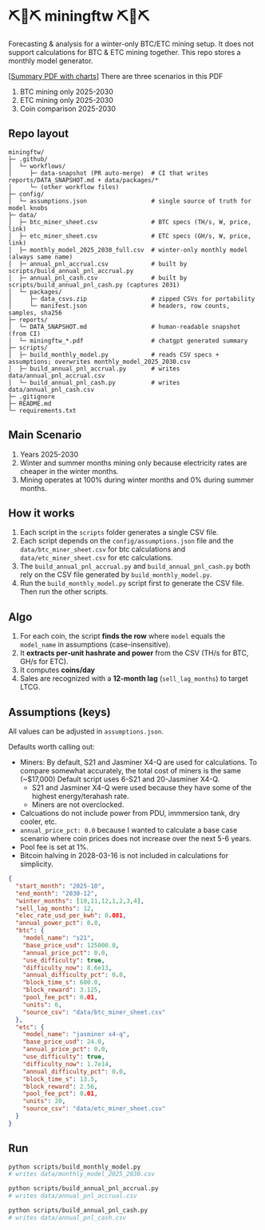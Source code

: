 # ⛏️🔌⛏️ miningftw ⛏️🔌⛏️

Forecasting & analysis for a winter-only BTC/ETC mining setup. It does not support calculations for BTC & ETC mining together. This repo stores a monthly model generator.

[[Summary PDF with charts](reports/miningftw_deck_latest.pdf)]
There are three scenarios in this PDF
1) BTC mining only 2025-2030
2) ETC mining only 2025-2030
3) Coin comparison 2025-2030

## Repo layout

```
miningftw/
├─ .github/
│  └─ workflows/
│     ├─ data-snapshot (PR auto-merge)  # CI that writes reports/DATA_SNAPSHOT.md + data/packages/*
│     └─ (other workflow files)
├─ config/
│  └─ assumptions.json                  # single source of truth for model knobs
├─ data/
│  ├─ btc_miner_sheet.csv               # BTC specs (TH/s, W, price, link)
│  ├─ etc_miner_sheet.csv               # ETC specs (GH/s, W, price, link)
│  ├─ monthly_model_2025_2030_full.csv  # winter-only monthly model (always same name)
│  ├─ annual_pnl_accrual.csv            # built by scripts/build_annual_pnl_accrual.py
│  ├─ annual_pnl_cash.csv               # built by scripts/build_annual_pnl_cash.py (captures 2031)
│  └─ packages/
│     ├─ data_csvs.zip                  # zipped CSVs for portability
│     └─ manifest.json                  # headers, row counts, samples, sha256
├─ reports/
│  └─ DATA_SNAPSHOT.md                  # human-readable snapshot (from CI)
│  └─ miningftw_*.pdf                   # chatgpt generated summary
├─ scripts/
│  ├─ build_monthly_model.py            # reads CSV specs + assumptions; overwrites monthly_model_2025_2030.csv
│  ├─ build_annual_pnl_accrual.py       # writes data/annual_pnl_accrual.csv
│  └─ build_annual_pnl_cash.py          # writes data/annual_pnl_cash.csv
├─ .gitignore
├─ README.md
└─ requirements.txt
```
## Main Scenario 

1) Years 2025-2030
2) Winter and summer months mining only because electricity rates are cheaper in the winter months.
3) Mining operates at 100% during winter months and 0% during summer months.

## How it works

1) Each script in the `scripts` folder generates a single CSV file.
2) Each script depends on the `config/assumptions.json` file and the `data/btc_miner_sheet.csv` for btc calculations and `data/etc_miner_sheet.csv` for etc calculations.
3) The `build_annual_pnl_accrual.py` and `build_annual_pnl_cash.py` both rely on the CSV file generated by `build_monthly_model.py`.
4) Run the `build_monthly_model.py` script first to generate the CSV file. Then run the other scripts.

## Algo
1) For each coin, the script **finds the row** where `model` equals the `model_name` in assumptions (case-insensitive).  
2) It **extracts per‑unit hashrate and power** from the CSV (TH/s for BTC, GH/s for ETC).  
3) It computes **coins/day**
4) Sales are recognized with a **12‑month lag** (`sell_lag_months`) to target LTCG.

## Assumptions (keys)

All values can be adjusted in `assumptions.json`.

Defaults worth calling out:
- Miners: By default, S21 and Jasminer X4-Q are used for calculations. To compare somewhat accurately, the total cost of miners is the same (~$17,000) Default script uses 6-S21 and 20-Jasminer X4-Q.
  - S21 and Jasminer X4-Q were used because they have some of the highest energy/terahash rate.
  - Miners are not overclocked.
- Calcuations do not include power from PDU, immmersion tank, dry cooler, etc.
- `annual_price_pct: 0.0` because I wanted to calculate a base case scenario where coin prices does not increase over the next 5-6 years.
- Pool fee is set at 1%.
- Bitcoin halving in 2028-03-16 is not included in calculations for simplicity. 

```json
{
  "start_month": "2025-10",
  "end_month": "2030-12",
  "winter_months": [10,11,12,1,2,3,4],
  "sell_lag_months": 12,
  "elec_rate_usd_per_kwh": 0.081,
  "annual_power_pct": 0.0,
  "btc": {
    "model_name": "s21",
    "base_price_usd": 125000.0,
    "annual_price_pct": 0.0,
    "use_difficulty": true,
    "difficulty_now": 8.6e13,
    "annual_difficulty_pct": 0.0,
    "block_time_s": 600.0,
    "block_reward": 3.125,
    "pool_fee_pct": 0.01,
    "units": 6,
    "source_csv": "data/btc_miner_sheet.csv"
  },
  "etc": {
    "model_name": "jasminer x4-q",
    "base_price_usd": 24.0,
    "annual_price_pct": 0.0,
    "use_difficulty": true,
    "difficulty_now": 1.7e14,
    "annual_difficulty_pct": 0.0,
    "block_time_s": 13.5,
    "block_reward": 2.56,
    "pool_fee_pct": 0.01,
    "units": 20,
    "source_csv": "data/etc_miner_sheet.csv"
  }
}
```

## Run

```bash
python scripts/build_monthly_model.py
# writes data/monthly_model_2025_2030.csv

python scripts/build_annual_pnl_accrual.py
# writes data/annual_pnl_accrual.csv

python scripts/build_annual_pnl_cash.py
# writes data/annual_pnl_cash.csv
```

